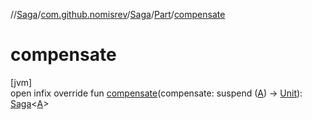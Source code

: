 //[Saga](../../../../index.md)/[com.github.nomisrev](../../index.md)/[Saga](../index.md)/[Part](index.md)/[compensate](compensate.md)

# compensate

[jvm]\
open infix override fun [compensate](compensate.md)(compensate: suspend ([A](index.md)) -> [Unit](https://kotlinlang.org/api/latest/jvm/stdlib/kotlin/-unit/index.html)): [Saga](../index.md)<[A](index.md)>
